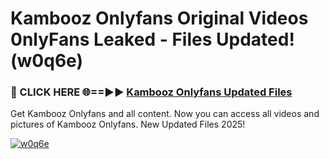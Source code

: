 # Kambooz Onlyfans Original Videos 0nlyFans Leaked - Files Updated! (w0q6e)

<h3>🔴 CLICK HERE 🌐==►► <a href="https://tinyurl.com/ehrbuxhb" rel="nofollow">Kambooz Onlyfans Updated Files</a></h3>

Get Kambooz Onlyfans and all content. Now you can access all videos and pictures of Kambooz Onlyfans. New Updated Files 2025!

[![w0q6e](https://i.imgur.com/lVYEuWS.gif)](https://tinyurl.com/ehrbuxhb)
